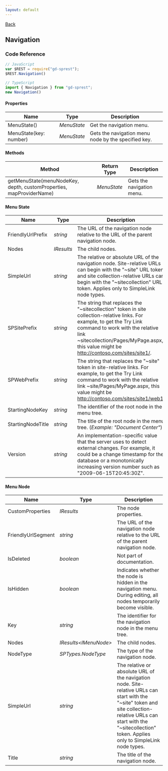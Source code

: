 ```yaml
---
layout: default
---
```

[Back](/api)
## Navigation
### Code Reference
```ts
// JavaScript
var $REST = require("gd-sprest");
$REST.Navigation()

// TypeScript
import { Navigation } from "gd-sprest";
new Navigation()
```
#### Properties

| Name | Type | Description |
| --- | --- | --- |
| MenuState() | _MenuState_ | Get the navigation menu. |
| MenuState(key: number) | _MenuState_ | Gets the navigation menu node by the specified key. |

#### Methods

| Method | Return Type | Description |
| --- | --- | --- |
| getMenuState(menuNodeKey, depth, customProperties, mapProviderName) | _MenuState_ | Gets the navigation menu. |

#### Menu State

| Name | Type | Description |
| --- | --- | --- |
| FriendlyUrlPrefix | _string_ | The URL of the navigation node relative to the URL of the parent navigation node. |
| Nodes | _IResults<IMenuNode>_ | The child nodes. |
| SimpleUrl | _string_ | The relative or absolute URL of the navigation node. Site-relative URLs can begin with the "~site" URL token and site collection-relative URLs can begin with the "~sitecollection" URL token. Applies only to SimpleLink node types. |
| SPSitePrefix | _string_ | The string that replaces the "~sitecollection" token in site collection-relative links. For example, to get the Try Link command to work with the relative link ~sitecollection/Pages/MyPage.aspx, this value might be http://contoso.com/sites/site1/. |
| SPWebPrefix | _string_ | The string that replaces the "~site" token in site-relative links. For example, to get the Try Link command to work with the relative link ~site/Pages/MyPage.aspx, this value might be http://contoso.com/sites/site1/web1. |
| StartingNodeKey | _string_ | The identifier of the root node in the menu tree. |
| StartingNodeTitle | _string_ | The title of the root node in the menu tree. (_Example: "Document Center"_) |
| Version | _string_ | An implementation-specific value that the server uses to detect external changes. For example, it could be a change timestamp for the database or a monotonically increasing version number such as "2009-06-15T20:45:30Z". |

#### Menu Node

| Name | Type | Description |
| --- | --- | --- |
| CustomProperties | _IResults<any>_ | The node properties. |
| FriendlyUrlSegment | _string_ | The URL of the navigation node relative to the URL of the parent navigation node. |
| IsDeleted | _boolean_ | Not part of documentation. |
| IsHidden | _boolean_ | Indicates whether the node is hidden in the navigation menu. During editing, all nodes temporarily become visible. |
| Key | _string_ | The identifier for the navigation node in the menu tree. |
| Nodes | _IResults\<IMenuNode\>_ | The child nodes. |
| NodeType | _SPTypes.NodeType_ | The type of the navigation node. |
| SimpleUrl | _string_ | The relative or absolute URL of the navigation node. Site-relative URLs can start with the "~site" token and site collection-relative URLs can start with the "~sitecollection" token. Applies only to SimpleLink node types. |
| Title | _string_ | The title of the navigation node. |
